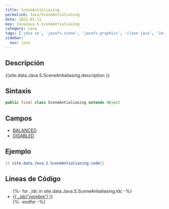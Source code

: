 ```yaml
---
title: SceneAntialiasing
permalink: Java/SceneAntialiasing
date: 2021-01-11
key: JavaJava.S.SceneAntialiasing
category: java
tags: ['java se', 'javafx.scene', 'javafx.graphics', 'clase java', 'JavaFX 8.0']
sidebar: 
  nav: java
---
```


## Descripción
{{site.data.Java.S.SceneAntialiasing.description }}

## Sintaxis
~~~java
public final class SceneAntialiasing extends Object
~~~

## Campos
* [BALANCED](/Java/SceneAntialiasing/BALANCED)
* [DISABLED](/Java/SceneAntialiasing/DISABLED)

## Ejemplo
~~~java
{{ site.data.Java.S.SceneAntialiasing.code}}
~~~

## Líneas de Código
<ul>
{%- for _ldc in site.data.Java.S.SceneAntialiasing.ldc -%}
   <li>
       <a href="{{_ldc['url'] }}">{{ _ldc['nombre'] }}</a>
   </li>
{%- endfor -%}
</ul>
